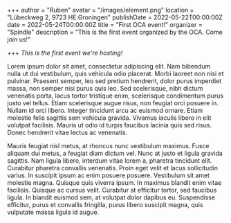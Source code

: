 +++
author = "Ruben"
avatar = "/images/element.png"
location = "Lübeckweg 2, 9723 HE Groningen"
publishDate = 2022-05-22T00:00:00Z
date = 2022-05-24T00:00:00Z
title = "First OCA event!"
organizer = "Spindle"
description = "This is the first event organized by the OCA. Come join us!"

+++
_This is the first event we're hosting!_

Lorem ipsum dolor sit amet, consectetur adipiscing elit. Nam bibendum nulla ut dui vestibulum, quis vehicula odio placerat. Morbi laoreet non nisi et pulvinar. Praesent semper, leo sed pretium hendrerit, dolor purus imperdiet massa, non semper nisi purus quis leo. Sed scelerisque, nibh dictum venenatis porta, lacus tortor tristique enim, scelerisque condimentum purus justo vel tellus. Etiam scelerisque augue risus, non feugiat orci posuere in. Nullam id orci libero. Integer tincidunt arcu ac euismod ornare. Etiam molestie felis sagittis sem vehicula gravida. Vivamus iaculis libero in elit volutpat facilisis. Mauris ut odio id turpis faucibus lacinia quis sed risus. Donec hendrerit vitae lectus ac venenatis.

Mauris feugiat nisl metus, at rhoncus nunc vestibulum maximus. Fusce aliquam dui metus, a feugiat diam dictum vel. Nunc at justo et ligula gravida sagittis. Nam ligula libero, interdum vitae lorem a, pharetra tincidunt elit. Curabitur pharetra convallis venenatis. Proin eget velit et lacus sollicitudin varius. In suscipit ipsum ac enim posuere posuere. Vestibulum sit amet molestie magna. Quisque quis viverra ipsum. In maximus blandit enim vitae facilisis. Quisque ac cursus velit. Curabitur at efficitur tortor, sed faucibus ligula. In blandit euismod sem, at volutpat dolor dapibus eu. Suspendisse efficitur, purus et convallis fringilla, purus libero suscipit magna, quis vulputate massa ligula id augue.